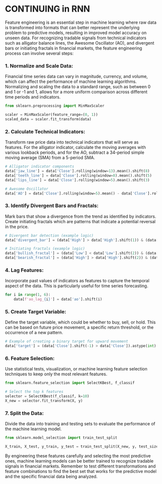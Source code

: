 
# CONTINUING in RNN


Feature engineering is an essential step in machine learning where raw data is transformed into formats that can better represent the underlying problem to predictive models, resulting in improved model accuracy on unseen data. For recognizing tradable signals from technical indicators such as alligator balance lines, the Awesome Oscillator (AO), and divergent bars or initiating fractals in financial markets, the feature engineering process can involve several steps:

### 1. Normalize and Scale Data:
Financial time series data can vary in magnitude, currency, and volume, which can affect the performance of machine learning algorithms. Normalizing and scaling the data to a standard range, such as between 0 and 1 or -1 and 1, allows for a more uniform comparison across different time periods and indicators.

```python
from sklearn.preprocessing import MinMaxScaler

scaler = MinMaxScaler(feature_range=(0, 1))
scaled_data = scaler.fit_transform(data)
```

### 2. Calculate Technical Indicators:
Transform raw price data into technical indicators that will serve as features. For the alligator indicator, calculate the moving averages with various lookback periods, and for the AO, subtract a 34-period simple moving average (SMA) from a 5-period SMA.

```python
# Alligator indicator components
data['jaw_line'] = data['Close'].rolling(window=13).mean().shift(8)
data['teeth_line'] = data['Close'].rolling(window=8).mean().shift(5)
data['lips_line'] = data['Close'].rolling(window=5).mean().shift(3)

# Awesome Oscillator
data['AO'] = data['Close'].rolling(window=5).mean() - data['Close'].rolling(window=34).mean()
```

### 3. Identify Divergent Bars and Fractals:
Mark bars that show a divergence from the trend as identified by indicators. Create initiating fractals which are patterns that indicate a potential reversal in the price.

```python
# Divergent bar detection (example logic)
data['divergent_bar'] = (data['High'] > data['High'].shift(1)) & (data['AO'] < data['AO'].shift(1))

# Initiating fractals (example logic)
data['bullish_fractal'] = (data['Low'] < data['Low'].shift(2)) & (data['Low'] < data['Low'].shift(1)) & (data['Low'] < data['Low'].shift(-1)) & (data['Low'] < data['Low'].shift(-2))
data['bearish_fractal'] = (data['High'] > data['High'].shift(2)) & (data['High'] > data['High'].shift(1)) & (data['High'] > data['High'].shift(-1)) & (data['High'] > data['High'].shift(-2))
```

### 4. Lag Features:
Incorporate past values of indicators as features to capture the temporal aspect of the data. This is particularly useful for time series forecasting.

```python
for i in range(1, 6):
    data[f'ao_lag_{i}'] = data['ao'].shift(i)
```

### 5. Create Target Variable:
Define the target variable, which could be whether to buy, sell, or hold. This can be based on future price movement, a specific return threshold, or the occurrence of a new pattern.

```python
# Example of creating a binary target for upward movement
data['target'] = (data['Close'].shift(-1) > data['Close']).astype(int)
```

### 6. Feature Selection:
Use statistical tests, visualization, or machine learning feature selection techniques to keep only the most relevant features.

```python
from sklearn.feature_selection import SelectKBest, f_classif

# Select the top k features
selector = SelectKBest(f_classif, k=10)
X_new = selector.fit_transform(X, y)
```

### 7. Split the Data:
Divide the data into training and testing sets to evaluate the performance of the machine learning model.

```python
from sklearn.model_selection import train_test_split

X_train, X_test, y_train, y_test = train_test_split(X_new, y, test_size=0.2, random_state=42)
```

By engineering these features carefully and selecting the most predictive ones, machine learning models can be better trained to recognize tradable signals in financial markets. Remember to test different transformations and feature combinations to find the best set that works for the predictive model and the specific financial data being analyzed.